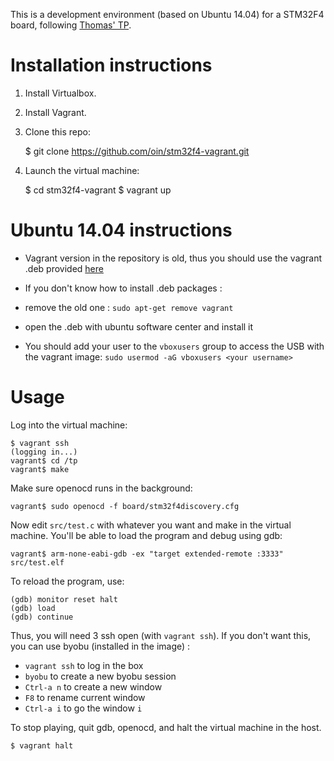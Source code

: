 This is a development environment (based on Ubuntu 14.04) for a STM32F4 board, following [Thomas' TP](http://thomaspietrzak.com/enseignement/NIHM/tphardware.html).

# Installation instructions

1. Install Virtualbox.

2. Install Vagrant.

3. Clone this repo:

	$ git clone https://github.com/oin/stm32f4-vagrant.git

4. Launch the virtual machine:

	$ cd stm32f4-vagrant
	$ vagrant up

# Ubuntu 14.04 instructions

 * Vagrant version in the repository is old, thus you should use the vagrant .deb provided [here](https://www.vagrantup.com/downloads)

 * If you don't know how to install .deb packages :
  * remove the old one : `sudo apt-get remove vagrant`
  * open the .deb with ubuntu software center and install it

 * You should add your user to the `vboxusers` group to access the USB with the vagrant image: `sudo usermod -aG vboxusers <your username>`

# Usage

Log into the virtual machine:

	$ vagrant ssh
	(logging in...)
	vagrant$ cd /tp
	vagrant$ make

Make sure openocd runs in the background:

	vagrant$ sudo openocd -f board/stm32f4discovery.cfg

Now edit `src/test.c` with whatever you want and make in the virtual machine.
You'll be able to load the program and debug using gdb:

	vagrant$ arm-none-eabi-gdb -ex "target extended-remote :3333" src/test.elf

To reload the program, use:

	(gdb) monitor reset halt
	(gdb) load
	(gdb) continue

Thus, you will need 3 ssh open (with `vagrant ssh`). If you don't want this, you can use byobu (installed in the image) : 
 * `vagrant ssh` to log in the box
 * `byobu` to create a new byobu session
 * `Ctrl-a n` to create a new window
 * `F8` to rename current window
 * `Ctrl-a i` to go the window `i`

To stop playing, quit gdb, openocd, and halt the virtual machine in the host.

	$ vagrant halt

